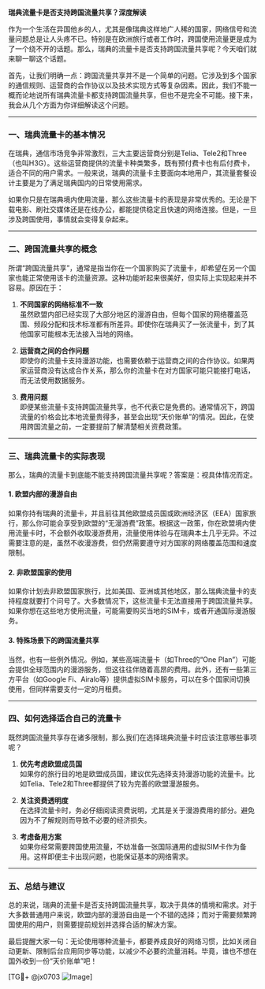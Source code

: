 **瑞典流量卡是否支持跨国流量共享？深度解读**

作为一个生活在异国他乡的人，尤其是像瑞典这样地广人稀的国家，网络信号和流量问题总是让人头疼不已。特别是在欧洲旅行或者工作时，跨国使用流量更是成为了一个绕不开的话题。那么，瑞典的流量卡是否支持跨国流量共享呢？今天咱们就来聊一聊这个话题。

首先，让我们明确一点：跨国流量共享并不是一个简单的问题。它涉及到多个国家的通信规则、运营商的合作协议以及技术实现方式等复杂因素。因此，我们不能一概而论地说所有瑞典流量卡都支持跨国流量共享，但也不是完全不可能。接下来，我会从几个方面为你详细解读这个问题。

---

### **一、瑞典流量卡的基本情况**
在瑞典，通信市场竞争非常激烈，三大主要运营商分别是Telia、Tele2和Three（也叫H3G）。这些运营商提供的流量卡种类繁多，既有预付费卡也有后付费卡，适合不同的用户需求。一般来说，瑞典的流量卡主要面向本地用户，其流量套餐设计主要是为了满足瑞典国内的日常使用需求。

如果你只是在瑞典境内使用流量，那么这些流量卡的表现是非常优秀的。无论是下载电影、刷社交媒体还是在线办公，都能提供稳定且快速的网络连接。但是，一旦涉及跨国使用，事情就会变得复杂起来。

---

### **二、跨国流量共享的概念**
所谓“跨国流量共享”，通常是指当你在一个国家购买了流量卡，却希望在另一个国家也能正常使用该卡的流量资源。这种功能听起来很美好，但实际上实现起来并不容易。原因在于：

1. **不同国家的网络标准不一致**  
   虽然欧盟内部已经实现了大部分地区的漫游自由，但每个国家的网络覆盖范围、频段分配和技术标准都有所差异。即使你在瑞典买了一张流量卡，到了其他国家可能根本无法接入当地的网络。

2. **运营商之间的合作问题**  
   即使你的流量卡支持漫游功能，也需要依赖于运营商之间的合作协议。如果两家运营商没有达成合作关系，那么你的流量卡在对方国家可能只能接打电话，而无法使用数据服务。

3. **费用问题**  
   即便某些流量卡支持跨国流量共享，也不代表它是免费的。通常情况下，跨国流量的价格会比本地流量贵得多，甚至会出现“天价账单”的情况。因此，在使用跨国流量之前，一定要提前了解清楚相关资费政策。

---

### **三、瑞典流量卡的实际表现**
那么，瑞典的流量卡到底能不能支持跨国流量共享呢？答案是：视具体情况而定。

#### 1. **欧盟内部的漫游自由**
如果你持有瑞典的流量卡，并且前往其他欧盟成员国或欧洲经济区（EEA）国家旅行，那么你可能会享受到欧盟的“无漫游费”政策。根据这一政策，你在欧盟境内使用流量卡时，不会额外收取漫游费用，流量使用体验与在瑞典本土几乎无异。不过需要注意的是，虽然不收漫游费，但仍然需要遵守对方国家的网络覆盖范围和速度限制。

#### 2. **非欧盟国家的使用**
如果你计划去非欧盟国家旅行，比如美国、亚洲或其他地区，那么瑞典流量卡的支持程度就要打个问号了。大多数情况下，这些流量卡无法直接用于跨国流量共享。如果你想在这些地方使用流量，可能需要购买当地的SIM卡，或者开通国际漫游服务。

#### 3. **特殊场景下的跨国流量共享**
当然，也有一些例外情况。例如，某些高端流量卡（如Three的“One Plan”）可能会提供全球范围内的漫游服务，但这往往伴随着高昂的费用。此外，还有一些第三方平台（如Google Fi、Airalo等）提供虚拟SIM卡服务，可以在多个国家间切换使用，但同样需要支付一定的月租费。

---

### **四、如何选择适合自己的流量卡**
既然跨国流量共享存在诸多限制，那么我们在选择瑞典流量卡时应该注意哪些事项呢？

1. **优先考虑欧盟成员国**  
   如果你的旅行目的地是欧盟成员国，建议优先选择支持漫游功能的流量卡。比如Telia、Tele2和Three都提供了较为完善的欧盟漫游服务。

2. **关注资费透明度**  
   在选择流量卡时，务必仔细阅读资费说明，尤其是关于漫游费用的部分。避免因为不了解规则而导致不必要的经济损失。

3. **考虑备用方案**  
   如果你经常需要跨国使用流量，不妨准备一张国际通用的虚拟SIM卡作为备用。这样即便主卡出现问题，也能保证基本的网络需求。

---

### **五、总结与建议**
总的来说，瑞典的流量卡是否支持跨国流量共享，取决于具体的情境和需求。对于大多数普通用户来说，欧盟内部的漫游自由是一个不错的选择；而对于需要频繁跨国使用的用户，则需要提前规划并选择合适的解决方案。

最后提醒大家一句：无论使用哪种流量卡，都要养成良好的网络习惯，比如关闭自动更新、限制后台应用同步等功能，以减少不必要的流量消耗。毕竟，谁也不想在国外收到一份“天价账单”吧！

[TG💪+ @jx0703 ![Image](https://github.com/user-attachments/assets/dbca1d08-cadb-493c-b0ec-ad6f7a83f270)]